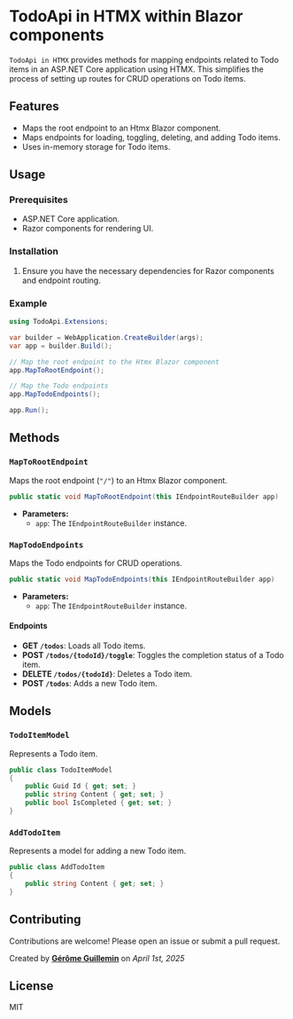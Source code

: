 # TodoApi in HTMX within Blazor components

`TodoApi in HTMX` provides methods for mapping endpoints related to Todo items in an ASP.NET Core application using HTMX. This simplifies the process of setting up routes for CRUD operations on Todo items.

## Features

- Maps the root endpoint to an Htmx Blazor component.
- Maps endpoints for loading, toggling, deleting, and adding Todo items.
- Uses in-memory storage for Todo items.

## Usage

### Prerequisites

- ASP.NET Core application.
- Razor components for rendering UI.

### Installation

1. Ensure you have the necessary dependencies for Razor components and endpoint routing.

### Example

```csharp
using TodoApi.Extensions;

var builder = WebApplication.CreateBuilder(args);
var app = builder.Build();

// Map the root endpoint to the Htmx Blazor component
app.MapToRootEndpoint();

// Map the Todo endpoints
app.MapTodoEndpoints();

app.Run();
```

## Methods

### `MapToRootEndpoint`

Maps the root endpoint (`"/"`) to an Htmx Blazor component.

```csharp
public static void MapToRootEndpoint(this IEndpointRouteBuilder app)
```

- **Parameters:**
  - `app`: The `IEndpointRouteBuilder` instance.

### `MapTodoEndpoints`

Maps the Todo endpoints for CRUD operations.

```csharp
public static void MapTodoEndpoints(this IEndpointRouteBuilder app)
```

- **Parameters:**
  - `app`: The `IEndpointRouteBuilder` instance.

#### Endpoints

- **GET `/todos`**: Loads all Todo items.
- **POST `/todos/{todoId}/toggle`**: Toggles the completion status of a Todo item.
- **DELETE `/todos/{todoId}`**: Deletes a Todo item.
- **POST `/todos`**: Adds a new Todo item.

## Models

### `TodoItemModel`

Represents a Todo item.

```csharp
public class TodoItemModel
{
    public Guid Id { get; set; }
    public string Content { get; set; }
    public bool IsCompleted { get; set; }
}
```

### `AddTodoItem`

Represents a model for adding a new Todo item.

```csharp
public class AddTodoItem
{
    public string Content { get; set; }
}
```

## Contributing

Contributions are welcome! Please open an issue or submit a pull request.

Created by [**Gérôme Guillemin**](https://github.com/LyttleG/) on *April 1st, 2025*  

## License

MIT
